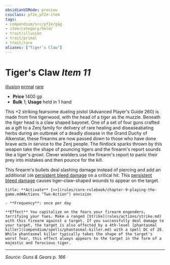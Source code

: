 ```yaml
---
obsidianUIMode: preview
cssclass: pf2e,pf2e-item
tags:
- compendium/src/pf2e/g&g
- item/category/held/
- trait/illusion
- trait/primal
- trait/rare
aliases: ["Tiger's Claw"]
---
```

# Tiger's Claw *Item 11*  
[illusion](illusion.md "Illusion School Trait")  [primal](primal.md "Primal Tradition Trait")  [rare](rare.md "Rare Rarity Trait")  

- **Price** 1400 gp
- **Bulk** 1; **Usage** held in 1 hand

This +2 striking fearsome dueling pistol (Advanced Player's Guide 260) is made from fine tigerwood, with the head of a tiger as the muzzle. Beneath the tiger head is a claw shaped bayonet. One of a set of four guns crafted as a gift to a Zenj family for delivery of rare healing and diseaseabating herbs during an outbreak of a deadly disease in the Grand Duchy of Alkenstar, these firearms are now passed down to those who have done brave acts in service to the Zenj people. The flintlock sparks thrown by this weapon take the shape of pouncing tigers and the firearm's report sounds like a tiger's growl. Clever wielders use the firearm's report to panic their prey into mistakes and then pounce for the kill.

This firearm's bullets deal slashing damage instead of piercing and add an additional `1d6` [persistent bleed damage](conditions.md#Persistent%20Damage) on a critical hit. This [persistent bleed damage](conditions.md#Persistent%20Damage) causes tiger-claw-shaped wounds to appear on the target.

```ad-embed-ability
title: **Activate** [>>](rules/core-rulebook/chapter-9-playing-the-game.md#Actions "Two-Action") envision

- **Frequency**: once per day

**Effect** You capitalize on the fears your firearm engenders, terrifying your foes. Make a ranged [Strike](rules/actions/strike.md) with this firearm against a target. If you successfully deal damage to your target, the target is also affected by a 4th-level [phantasmal killer](compendium/spells/phantasmal-killer.md) with a spell DC of 28. While phantasmal killer typically takes the shape of the target's worst fear, this effect always appears to the target in the form of a majestic and ferocious tiger.
```


---
*Source: Guns & Gears p. 166*